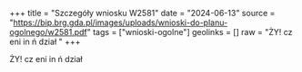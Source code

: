 +++
title = "Szczegóły wniosku W2581"
date = "2024-06-13"
source = "https://bip.brg.gda.pl/images/uploads/wnioski-do-planu-ogolnego/w2581.pdf"
tags = ["wnioski-ogolne"]
geolinks = []
raw = "ŻY! cz eni in ń dział "
+++

ŻY! cz eni in ń dział



